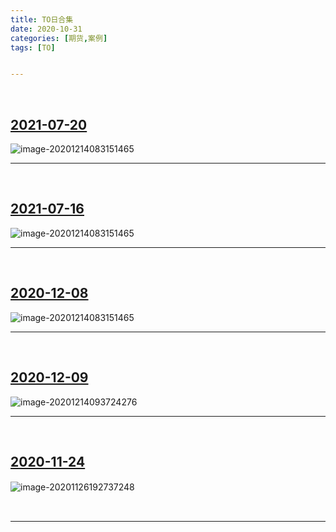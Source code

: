 ```yaml
---
title: TO日合集
date: 2020-10-31
categories: [期货,案例]
tags: [TO]


---
```


<br/>

## [2021-07-20](https://zero2hero.fun/posts/20210720Tue/)

![image-20201214083151465](https://cdn.jsdelivr.net/gh/shawnyeung/shawnyeung.github.io@master/assets/img/uPic/image-20210722153926030%20.png)<br/>

---

<br/>

## [2021-07-16](https://zero2hero.fun/posts/20210716Fri/)

![image-20201214083151465](https://cdn.jsdelivr.net/gh/shawnyeung/shawnyeung.github.io@master/assets/img/uPic/image-20210722153926030%20.png)<br/>

---

<br/>

## [2020-12-08](https://zero2hero.fun/posts/20201208Tue/)

![image-20201214083151465](https://cdn.jsdelivr.net/gh/shawnyeung/shawnyeung.github.io@master/assets/img/uPic/image-20201214083151465%20.png)<br/>

---

<br/>

## [2020-12-09](https://zero2hero.fun/posts/20201209Wed/)

![image-20201214093724276](https://cdn.jsdelivr.net/gh/shawnyeung/shawnyeung.github.io@master/assets/img/uPic/image-20201214093724276%20.png)<br/>

---

<br/>

## [2020-11-24](https://zero2hero.fun/posts/20201124Tue%E5%A4%8D%E7%9B%98/)

![image-20201126192737248](https://tva1.sinaimg.cn/large/0081Kckwly1gl2st97mysj30uc0lqmzu.jpg)　

<br/>

---

